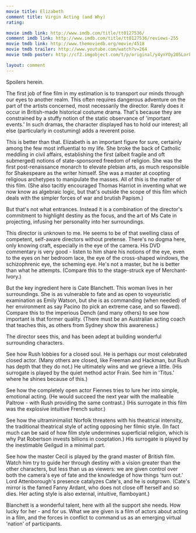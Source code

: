 ```yaml
---
movie title: Elizabeth
comment title: Virgin Acting (and Why)
rating: 

movie imdb link: http://www.imdb.com/title/tt0127536/
comment imdb link: http://www.imdb.com/title/tt0127536/reviews-255
movie tmdb link: http://www.themoviedb.org/movie/4518
movie tmdb trailer: http://www.youtube.com/watch?v=264
movie tmdb poster: http://cf2.imgobject.com/t/p/original/y4ynYOy205LorkOIN6hs6DgJ1xa.jpg

layout: comment
---
```


Spoilers herein.

The first job of fine film in my estimation is to transport our minds through our eyes to another realm. This often requires dangerous adventure on the part of the artists concerned, most necessarily the director. Rarely does it occur in British-made historical costume drama. That's because they are constrained by a stuffy notion of the static observance of 'important events.' In such dramas, the character displayed has to hold our interest; all else (particularly in costuming) adds a reverent poise.

This is better than that. Elizabeth is an important figure for sure, certainly among the few most influential to my life. She broke the back of Catholic meddling in civil affairs, establishing the first (albeit fragile and oft submerged) notions of state-sponsored freedom of religion. She was the first post-renaissance monarch to elevate plebian arts, as much responsible for Shakespeare as the writer himself. She was a master at coopting religious archetypes to manipulate the masses. All of this is the matter of this film. (She also tacitly encouraged Thomas Harriot in inventing what we now know as algebraic logic, but that's outside the scope of this film which deals with the simpler forces of war and brutish Papism.)

But that's not what entrances. Instead it is a combination of the director's commitment to highlight destiny as the focus, and the art of Ms Cate in projecting, infusing her personality into her surroundings.

This director is unknown to me. He seems to be of that swelling class of competent, self-aware directors without pretense. There's no dogma here, only knowing craft, especially in the eye of the camera. His DVD commentary is very good - listen to him share his notions of the eye, even to the eyes on her bedroom lace, the eye of the cross-shaped windows, the schizophrenic eye, the scheming eye. He's not a master, but he is better than what he attempts. (Compare this to the stage-struck eye of Merchant-Ivory.)

But the key ingredient here is Cate Blanchett. This woman lives in her surroundings. She is as vulnerable to fate and as open to voyeuristic examination as Emily Watson, but she is as commanding (when needed) of her environment as say Pacino (to pick an extreme case, and so flawed). Compare this to the imperious Dench (and many others) to see how important is that former quality. (There must be an Australian acting coach that teaches this, as others from Sydney show this awareness.)

The director sees this, and has been adept at building wonderful surrounding characters.

See how Rush lobbies for a closed soul. He is perhaps our most celebrated closed actor. (Many others are closed, like Freeman and Hackman, but Rush has depth that they do not.) He ultimately wins and we grieve a little. (His surrogate is played by the quiet method actor Frain. See him in 'Titus.' where he shines because of this.)

See how the completely open actor Fiennes tries to lure her into simple, emotional acting. (He would succeed the next year with the malleable Paltrow - with Rush providing the same contrast.) (His surrogate in this film was the explosive intuitive French suitor.)

See how the ultraminimalist Norfolk threatens with his theatrical intensity, the traditional theatrical style of acting opposing her filmic style. (In fact much can be said of how film style undermines superficial religion, which is why Pat Robertson invests billions in cooptation.) His surrogate is played by the inestimable Geilgud in a minimal part.

See how the master Cecil is played by the grand master of British film. Watch him try to guide her through destiny with a vision greater than the other characters, but less than us as viewers: we are given control over both the camera's eye of fate and the knowledge of how things 'turn out.' Lord Attenborough's presence catalyzes Cate's, and he is outgrown. (Cate's mirror is the famed Fanny Ardant, who does not close off herself and so dies. Her acting style is also external, intuitive, flamboyant.)

Blanchett is a wonderful talent, here with all the support she needs. How lucky for her - and for us. What we are given is a film of actors about acting in a film, and the forces in conflict to command us as an emerging virtual 'nation' of participants.